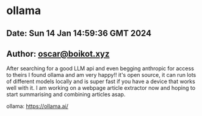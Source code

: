 # ollama
## Date: Sun 14 Jan 14:59:36 GMT 2024
## Author: oscar@boikot.xyz

After searching for a good LLM api and even begging anthropic for access to theirs I found ollama and am very happy!! it's open source, it can run lots of different models locally and is super fast if you have a device that works well with it. I am working on a webpage article extractor now and hoping to start summarising and combining articles asap.

ollama: https://ollama.ai/

